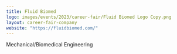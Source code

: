 ```yaml
---
title: Fluid Biomed
logo: images/events/2023/career-fair/Fluid Biomed Logo Copy.png
layout: career-fair-company
website: "https://fluidbiomed.com/"
---
```


Mechanical/Biomedical Engineering
